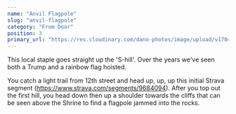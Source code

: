 ```yaml
---
name: "Anvil Flagpole"
slug: "anvil-flagpole"
category: "From Door"
position: 3
primary_url: "https://res.cloudinary.com/dano-photos/image/upload/v1704661663/Nuptials/anvil-flagpole.jpg"
---
```


This local staple goes straight up the 'S-hill'. Over the years we've seen both a Trump and a rainbow flag hoisted.

You catch a light trail from 12th street and head up, up, up this initial Strava segment (<a href="https://www.strava.com/segments/9684094">https://www.strava.com/segments/9684094</a>). After you top out the first hill, you head down then up a shoulder towards the cliffs that can be seen above the Shrine to find a flagpole jammed into the rocks.
